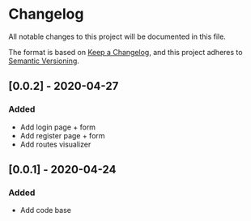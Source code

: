 # Changelog
All notable changes to this project will be documented in this file.

The format is based on [Keep a Changelog](https://keepachangelog.com/en/1.0.0/),
and this project adheres to [Semantic Versioning](https://semver.org/spec/v2.0.0.html).

## [0.0.2] - 2020-04-27
### Added
- Add login page + form
- Add register page + form
- Add routes visualizer
## [0.0.1] - 2020-04-24
### Added
- Add code base